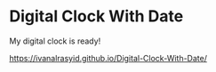 # Digital Clock With Date
My digital clock is ready!

https://ivanalrasyid.github.io/Digital-Clock-With-Date/
